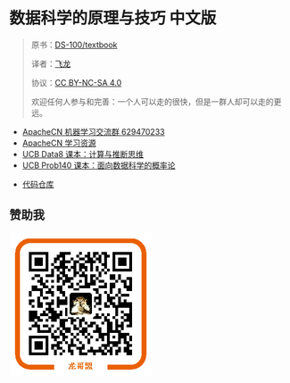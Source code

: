 # 数据科学的原理与技巧 中文版

> 原书：[DS-100/textbook](https://github.com/DS-100/textbook/)
> 
> 译者：[飞龙](https://github.com/wizardforcel)
> 
> 协议：[CC BY-NC-SA 4.0](http://creativecommons.org/licenses/by-nc-sa/4.0/)
> 
> 欢迎任何人参与和完善：一个人可以走的很快，但是一群人却可以走的更远。

* [ApacheCN 机器学习交流群 629470233](http://shang.qq.com/wpa/qunwpa?idkey=30e5f1123a79867570f665aa3a483ca404b1c3f77737bc01ec520ed5f078ddef)
* [ApacheCN 学习资源](http://www.apachecn.org/)
* [UCB Data8 课本：计算与推断思维](https://github.com/apachecn/data8-textbook-zh)
* [UCB Prob140 课本：面向数据科学的概率论](https://github.com/apachecn/prob140-textbook-zh)

<!-- break -->

<!--
+ [在线阅读](https://www.gitbook.com/book/wizardforcel/ds100-textbook/details)
+ [PDF格式](https://www.gitbook.com/download/pdf/book/wizardforcel/ds100-textbook)
+ [EPUB格式](https://www.gitbook.com/download/epub/book/wizardforcel/ds100-textbook)
+ [MOBI格式](https://www.gitbook.com/download/mobi/book/wizardforcel/ds100-textbook)
-->

+ [代码仓库](https://github.com/apachecn/ds100-textbook-zh)

## 赞助我

![](img/qr_alipay.png)
